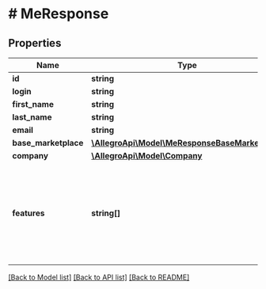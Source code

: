 # # MeResponse

## Properties

Name | Type | Description | Notes
------------ | ------------- | ------------- | -------------
**id** | **string** | User Id. | [optional]
**login** | **string** | User login. | [optional]
**first_name** | **string** | User&#39;s first name. | [optional]
**last_name** | **string** | User&#39;s last name. | [optional]
**email** | **string** | User&#39;s email. | [optional]
**base_marketplace** | [**\AllegroApi\Model\MeResponseBaseMarketplace**](MeResponseBaseMarketplace.md) |  | [optional]
**company** | [**\AllegroApi\Model\Company**](Company.md) |  | [optional]
**features** | **string[]** | User&#39;s features list:  - &#x60;SUPER_SELLER&#x60; - Super Seller (\&quot;Super Sprzedawca\&quot;) information.  - &#x60;ONE_FULFILLMENT&#x60; - Seller uses the fulfillment service provided by Allegro. | [optional]

[[Back to Model list]](../../README.md#models) [[Back to API list]](../../README.md#endpoints) [[Back to README]](../../README.md)
